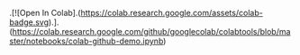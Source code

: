 .[![Open In Colab].(https://colab.research.google.com/assets/colab-badge.svg).].
(https://colab.research.google.com/github/googlecolab/colabtools/blob/master/notebooks/colab-github-demo.ipynb)

